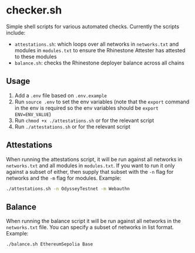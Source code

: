 # checker.sh

Simple shell scripts for various automated checks. Currently the scripts include:

- `attestations.sh`: which loops over all networks in `networks.txt` and modules in `modules.txt` to ensure the Rhinestone Attester has attested to these modules
- `balance.sh`: checks the Rhinestone deployer balance across all chains

## Usage

1. Add a `.env` file based on `.env.example`
2. Run `source .env` to set the env variables (note that the `export` command in the env is required so the env variables should be `export ENV=ENV_VALUE`)
3. Run `chmod +x ./attestations.sh` or for the relevant script
4. Run `./attestations.sh` or for the relevant script

## Attestations

When running the attestations script, it will be run against all networks in `networks.txt` and all modules in `modules.txt`. If you want to run it only against a subset of either, then supply that subset with the `-n` flag for networks and the `-m` flag for modules. Example:

```sh
./attestations.sh -n OdysseyTestnet -m Webauthn
```

## Balance

When running the balance script it will be run against all networks in the `networks.txt` file. You can specify a subset of networks in list format. Example:

```sh
./balance.sh EthereumSepolia Base
```

